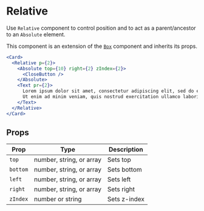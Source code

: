 # Relative

Use `Relative` component to control position and to act as a
parent/ancestor to an `Absolute` element.

This component is an extension of the
[`Box`](https://pricelinelabs.github.io/design-system/Box) component and inherits its props.

```.jsx
<Card>
  <Relative p={2}>
    <Absolute top={10} right={2} zIndex={2}>
      <CloseButton />
    </Absolute>
    <Text pr={2}>
      Lorem ipsum dolor sit amet, consectetur adipiscing elit, sed do eiusmod tempor incididunt ut labore et dolore magna aliqua.
      Ut enim ad minim veniam, quis nostrud exercitation ullamco laboris nisi ut aliquip ex ea commodo consequat.
    </Text>
  </Relative>
</Card>
```

## Props

Prop | Type | Description
---|---|---
`top` | number, string, or array | Sets top
`bottom` | number, string, or array | Sets bottom
`left` | number, string, or array | Sets left
`right` | number, string, or array | Sets right
`zIndex` | number or string | Sets z-index
